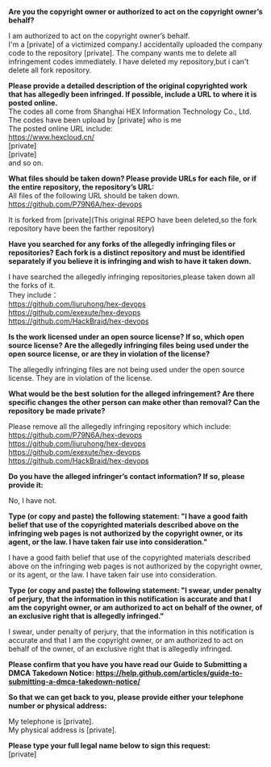 **Are you the copyright owner or authorized to act on the copyright owner’s behalf?**     
     
I am authorized to act on the copyright owner’s behalf.     
I'm a [private] of a victimized company.I accidentally uploaded the company code to the repository [private]. The company wants me to delete all infringement codes immediately. I have deleted my repository,but i can't delete all fork repository.     
     
**Please provide a detailed description of the original copyrighted work that has allegedly been infringed. If possible, include a URL to where it is posted online.**      
The codes all come from Shanghai HEX Information Technology Co., Ltd.     
The codes have been upload by [private] who is me     
The posted online URL include:     
https://www.hexcloud.cn/      
[private]  
[private]  
and so on.     
     
**What files should be taken down? Please provide URLs for each file, or if the entire repository, the repository’s URL:**     
All files of the following URL should be taken down.     
https://github.com/P79N6A/hex-devops     
     
It is forked from [private](This original REPO have been deleted,so the fork repository have been the farther repository)     
     
**Have you searched for any forks of the allegedly infringing files or repositories? Each fork is a distinct repository and must be identified separately if you believe it is infringing and wish to have it taken down.**     
     
I have searched the allegedly infringing repositories,please taken down all the forks of it.     
They include：     
https://github.com/liuruhong/hex-devops     
https://github.com/exexute/hex-devops     
https://github.com/HackBraid/hex-devops     
     
**Is the work licensed under an open source license? If so, which open source license? Are the allegedly infringing files being used under the open source license, or are they in violation of the license?**     
     
The allegedly infringing files are not being used under the open source license. They are in violation of the license.     
     
**What would be the best solution for the alleged infringement? Are there specific changes the other person can make other than removal? Can the repository be made private?**     
     
Please remove all the allegedly infringing repository which include:     
https://github.com/P79N6A/hex-devops     
https://github.com/liuruhong/hex-devops     
https://github.com/exexute/hex-devops     
https://github.com/HackBraid/hex-devops     
     
**Do you have the alleged infringer’s contact information? If so, please provide it:**     
     
No, I have not.     
     
**Type (or copy and paste) the following statement: "I have a good faith belief that use of the copyrighted materials described above on the infringing web pages is not authorized by the copyright owner, or its agent, or the law. I have taken fair use into consideration."**     
     
I have a good faith belief that use of the copyrighted materials described above on the infringing web pages is not authorized by the copyright owner, or its agent, or the law. I have taken fair use into consideration.     
     
**Type (or copy and paste) the following statement: "I swear, under penalty of perjury, that the information in this notification is accurate and that I am the copyright owner, or am authorized to act on behalf of the owner, of an exclusive right that is allegedly infringed."**     
     
I swear, under penalty of perjury, that the information in this notification is accurate and that I am the copyright owner, or am authorized to act on behalf of the owner, of an exclusive right that is allegedly infringed.     
     
**Please confirm that you have you have read our Guide to Submitting a DMCA Takedown Notice: https://help.github.com/articles/guide-to-submitting-a-dmca-takedown-notice/**     
     
**So that we can get back to you, please provide either your telephone number or physical address:**     
     
My telephone is [private].  
My physical address is [private].     
     
**Please type your full legal name below to sign this request:**     
[private]  
